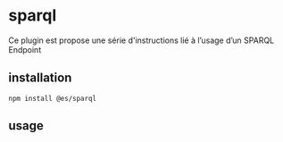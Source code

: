# sparql

Ce plugin est propose une série d'instructions lié à l’usage d’un SPARQL Endpoint

## installation

```
npm install @es/sparql
```

## usage

